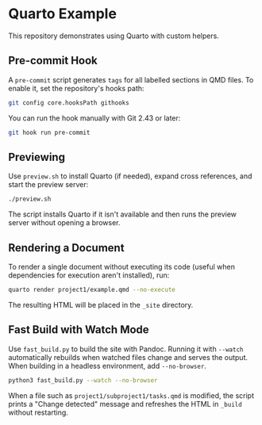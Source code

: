 # Quarto Example

This repository demonstrates using Quarto with custom helpers.

## Pre-commit Hook

A `pre-commit` script generates `tags` for all labelled sections in QMD
files. To enable it, set the repository's hooks path:

```bash
git config core.hooksPath githooks
```

You can run the hook manually with Git 2.43 or later:

```bash
git hook run pre-commit
```

## Previewing

Use `preview.sh` to install Quarto (if needed), expand cross references, and
start the preview server:

```bash
./preview.sh
```

The script installs Quarto if it isn't available and then runs the preview
server without opening a browser.

## Rendering a Document

To render a single document without executing its code (useful when
dependencies for execution aren't installed), run:

```bash
quarto render project1/example.qmd --no-execute
```

The resulting HTML will be placed in the `_site` directory.

## Fast Build with Watch Mode

Use `fast_build.py` to build the site with Pandoc. Running it with `--watch` automatically rebuilds when watched files change and serves the output. When building in a headless environment, add `--no-browser`.

```bash
python3 fast_build.py --watch --no-browser
```

When a file such as `project1/subproject1/tasks.qmd` is modified, the script prints a "Change detected" message and refreshes the HTML in `_build` without restarting.

